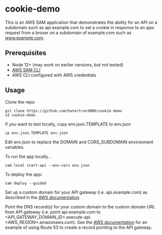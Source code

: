 # cookie-demo

This is an AWS SAM application that demonstrates the ability for an API on a subdomain such as api.example.com to set a cookie in response to an ajax request from a broser on a subdomain of example.com such as www.example.com.

## Prerequisites

- Node 12+ (may work on earlier versions, but not tested)
- [AWS SAM CLI](https://docs.aws.amazon.com/serverless-application-model/latest/developerguide/serverless-sam-cli-install.html)
- AWS CLI configured with AWS credentials

## Usage

Clone the repo
```
git clone https://github.com/hatertron3000/cookie-demo
cd cookie-demo
```

If you want to test locally, copy env.json.TEMPLATE to env.json
```
cp env.json.TEMPLATE env.json
```
Edit env.json to replace the DOMAIN and CORS_SUBDOMAIN environment variables.

To run the app locally...
```
sam local start-api --env-vars env.json
```

To deploy the app:
```
sam deploy --guided
```

Set up a custom domain for your API gateway (i.e. api.example.com) as described in the [AWS documentation](https://docs.aws.amazon.com/apigateway/latest/developerguide/how-to-custom-domains.html)

Point the DNS record(s) for your custom domain to the custom domain URL from API gateway (i.e. point api.example.com to &lt;API_GATEWAY_DOMAIN_ID&gt;.execute-api.&lt;AWS_REGION&gt;.amazonaws.com). See the [AWS documentation](https://docs.aws.amazon.com/Route53/latest/DeveloperGuide/routing-to-api-gateway.html) for an example of using Route 53 to create a record pointing to the API gateway.